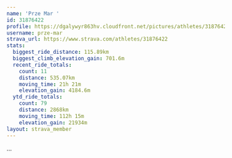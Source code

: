 ```yaml
---
name: 'Prze Mar '
id: 31876422
profile: https://dgalywyr863hv.cloudfront.net/pictures/athletes/31876422/22548952/2/large.jpg
username: prze-mar
strava_url: https://www.strava.com/athletes/31876422
stats:
  biggest_ride_distance: 115.89km
  biggest_climb_elevation_gain: 701.6m
  recent_ride_totals:
    count: 11
    distance: 535.07km
    moving_time: 21h 21m
    elevation_gain: 4184.6m
  ytd_ride_totals:
    count: 79
    distance: 2868km
    moving_time: 112h 15m
    elevation_gain: 21934m
layout: strava_member
--- 
```

...
